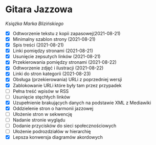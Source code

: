 # Gitara Jazzowa

_Książka Marka Blizińskiego_

- [x] Odtworzenie tekstu z kopii zapasowej(2021-08-21)
- [x] Minimalny szablon strony (2021-08-21)
- [x] Spis treści (2021-08-21)
- [x] Linki pomiędzy stronami (2021-08-21)
- [x] Usunięcie zepsutych linków (2021-08-21)
- [x] Przekierowania pomiędzy stronami (2021-08-22)
- [x] Odtworzenie zdjęć i ilustracji (2021-08-22)
- [x] Linki do stron kategorii (2021-08-23)
- [x] Obsługa (przekierowania) URLi z poprzedniej wersji
- [x] Zablokowanie URLi które były tam przez przypadek
- [ ] Pełna treść wpisów w RSS
- [ ] Usunięcie stęchłych linków
- [x] Uzupełnienie brakujących danych na podstawie XML z Mediawiki
- [x] Oddzielenie stron o harmonii jazzowej
- [ ] Ułożenie stron w sekwencję
- [ ] Nadanie stronie wyglądu
- [ ] Dodanie przycisków do sieci społecznościowych
- [ ] Ułożenie podrozdziałów w hierarchię
- [x] Lepsza konwersja diagramów akordowych
